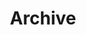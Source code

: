 ---
layout: portfolio
title: Archive
permalink: /archive/
collection: archive
types:
  - name: "해커톤 / 대회"
    color: "#FC457D"
  - name: "개인 프로젝트"
    color: "#7B5EF5"
  - name: "팀 프로젝트"
    color: "#009A3B"
  - name: "방문 / 견학"
    color: "#C4AA00"
  - name: "행사 / 이벤트"
    color: "#F65400"
---